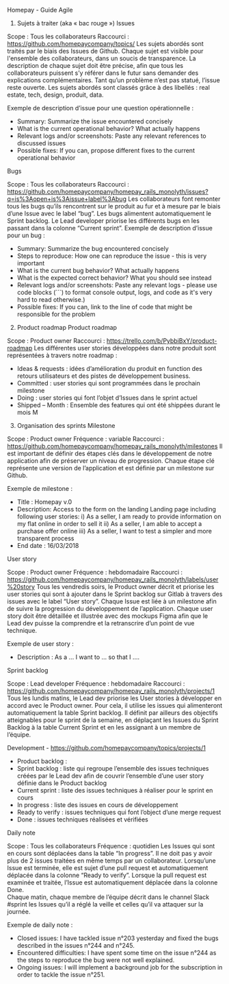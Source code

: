 Homepay - Guide Agile


1) Sujets à traiter (aka « bac rouge »)
Issues

Scope : Tous les collaborateurs
Raccourci : https://github.com/homepaycompany/topics/
Les sujets abordés sont traités par le biais des Issues de Github. Chaque sujet est visible pour l'ensemble des collaborateurs, dans un soucis de transparence.
La description de chaque sujet doit être précise, afin que tous les collaborateurs puissent s’y référer dans le futur sans demander des explications complémentaires. Tant qu’un problème n’est pas statué, l’issue reste ouverte. 
Les sujets abordés sont classés grâce à des libellés : real estate, tech, design, produit, data. 

Exemple de description d’issue pour une question opérationnelle :

- Summary: Summarize the issue encountered concisely
- What is the current operational behavior? What actually happens
- Relevant logs and/or screenshots: Paste any relevant references to discussed issues
- Possible fixes: If you can, propose different fixes to the current operational behavior


Bugs

Scope : Tous les collaborateurs
Raccourci : https://github.com/homepaycompany/homepay_rails_monolyth/issues?q=is%3Aopen+is%3Aissue+label%3Abug
Les collaborateurs font remonter tous les bugs qu’ils rencontrent sur le produit au fur et à mesure par le biais d’une Issue avec le label “bug”. Les bugs alimentent automatiquement le Sprint backlog. Le Lead developer priorise les différents bugs en les passant dans la colonne “Current sprint”.
Exemple de description d’issue pour un bug :

- Summary: Summarize the bug encountered concisely
- Steps to reproduce: How one can reproduce the issue - this is very important
- What is the current bug behavior? What actually happens
- What is the expected correct behavior? What you should see instead
- Relevant logs and/or screenshots: Paste any relevant logs - please use code blocks (```) to format console output, logs, and code as it's very hard to read otherwise.)
- Possible fixes: If you can, link to the line of code that might be responsible for the problem
2) Product roadmap
Product roadmap

Scope : Product owner
Raccourci : https://trello.com/b/PybbiBxY/product-roadmap
Les différentes user stories développées dans notre produit sont représentées à travers notre roadmap : 

- Ideas & requests : idées d’amélioration du produit en function des retours utilisateurs et des pistes de développement business.
- Committed : user stories qui sont programmées dans le prochain milestone
- Doing : user stories qui font l’objet d’Issues dans le sprint actuel
- Shipped – Month : Ensemble des features qui ont été shippées durant le mois M


3) Organisation des sprints
Milestone

Scope : Product owner
Fréquence : variable
Raccourci : https://github.com/homepaycompany/homepay_rails_monolyth/milestones
Il est important de définir des étapes clés dans le développement de notre application afin de préserver un niveau de progression. Chaque étape clé représente une version de l’application et est définie par un milestone sur Github. 

Exemple de milestone :

- Title : Homepay v.0
- Description: Access to the form on the landing Landing page including following user stories:
    i) As a seller, I am ready to provide information on my flat online in order to sell it
    ii) As a seller, I am able to accept a purchase offer online
    iii) As a seller, I want to test a simpler and more transparent process
- End date : 16/03/2018


User story

Scope : Product owner
Fréquence : hebdomadaire
Raccourci : https://github.com/homepaycompany/homepay_rails_monolyth/labels/user%20story
Tous les vendredis soirs, le Product owner décrit et priorise les user stories qui sont à ajouter dans le Sprint backlog sur Gitlab à travers des issues avec le label “User story”. Chaque Issue est liée à un milestone afin de suivre la progression du développement de l’application. Chaque user story doit être détaillée et illustrée avec des mockups Figma afin que le Lead dev puisse la comprendre et la retranscrire d’un point de vue technique.

Exemple de user story :

- Description : As a … I want to … so that I ….


Sprint backlog

Scope : Lead developer
Fréquence : hebdomadaire
Raccourci : https://github.com/homepaycompany/homepay_rails_monolyth/projects/1
Tous les lundis matins, le Lead dev priorise les User stories à développer en accord avec le Product owner. Pour cela, il utilise les issues qui alimenteront automatiquement la table Sprint backlog.
Il définit par ailleurs des objectifs atteignables pour le sprint de la semaine, en déplaçant les Issues du Sprint Backlog à la table Current Sprint et en les assignant à un membre de l’équipe. 

Development - https://github.com/homepaycompany/topics/projects/1

- Product backlog : 
- Sprint backlog : liste qui regroupe l’ensemble des issues techniques créées par le Lead dev afin de couvrir l’ensemble d’une user story définie dans le Product backlog
- Current sprint : liste des issues techniques à réaliser pour le sprint en cours
- In progress : liste des issues en cours de développement
- Ready to verify : issues techniques qui font l’object d’une merge request
- Done : issues techniques réalisées et vérifiées



Daily note

Scope : Tous les collaborateurs
Fréquence : quotidien
Les Issues qui sont en cours sont déplacées dans la table “In progress”. Il ne doit pas y avoir plus de 2 issues traitées en même temps par un collaborateur.
Lorsqu’une Issue est terminée, elle est sujet d’une pull request et automatiquement déplacée dans la colonne “Ready to verify”.
Lorsque la pull request est examinée et traitée, l’Issue est automatiquement déplacée dans la colonne Done.   
Chaque matin, chaque membre de l’équipe décrit dans le channel Slack #sprint les Issues qu’il a réglé la veille et celles qu’il va attaquer sur la journée.

Exemple de daily note :

- Closed issues: I have tackled issue n°203 yesterday and fixed the bugs described in the issues n°244 and n°245.
- Encountered difficulties: I have spent some time on the issue n°244 as the steps to reproduce the bug were not well explained.
- Ongoing issues: I will implement a background job for the subscription in order to tackle the issue n°251.

